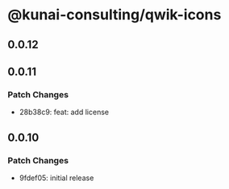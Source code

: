 # @kunai-consulting/qwik-icons

## 0.0.12

## 0.0.11

### Patch Changes

- 28b38c9: feat: add license

## 0.0.10

### Patch Changes

- 9fdef05: initial release
